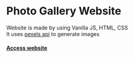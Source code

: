 # Photo Gallery Website
Website is made by using Vanilla JS, HTML, CSS <br/>
It uses [pexels api](https://www.pexels.com/api/) to generate images
#### [Access website](https://photo-gallery-website-bk.netlify.app/)

